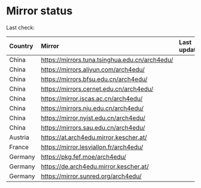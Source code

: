 <script src="./time.js"></script>
# Mirror status
Last check: <script type="text/javascript">localize(1710645485.948096);</script>

|Country|Mirror|Last update|
|:------|:-----|:----------|
|China|https://mirrors.tuna.tsinghua.edu.cn/arch4edu/|<script type="text/javascript">localize(1710613889);</script>|
|China|https://mirrors.aliyun.com/arch4edu/|<script type="text/javascript">localize(1710572156);</script>|
|China|https://mirrors.bfsu.edu.cn/arch4edu/|<script type="text/javascript">localize(1710613889);</script>|
|China|https://mirrors.cernet.edu.cn/arch4edu/|<script type="text/javascript">localize(1710613889);</script>|
|China|https://mirror.iscas.ac.cn/arch4edu/|<script type="text/javascript">localize(1710613889);</script>|
|China|https://mirrors.nju.edu.cn/arch4edu/|<script type="text/javascript">localize(1710613889);</script>|
|China|https://mirror.nyist.edu.cn/arch4edu/|<script type="text/javascript">localize(1710613889);</script>|
|China|https://mirrors.sau.edu.cn/arch4edu/|<script type="text/javascript">localize(1710613889);</script>|
|Austria|https://at.arch4edu.mirror.kescher.at/|<script type="text/javascript">localize(1710613889);</script>|
|France|https://mirror.lesviallon.fr/arch4edu/|<script type="text/javascript">localize(1710613889);</script>|
|Germany|https://pkg.fef.moe/arch4edu/|<script type="text/javascript">localize(1710613889);</script>|
|Germany|https://de.arch4edu.mirror.kescher.at/|<script type="text/javascript">localize(1710613889);</script>|
|Germany|https://mirror.sunred.org/arch4edu/|<script type="text/javascript">localize(1710613889);</script>|

<script src="./tablefilter/tablefilter.js"></script>
<script src="./table.js"></script>